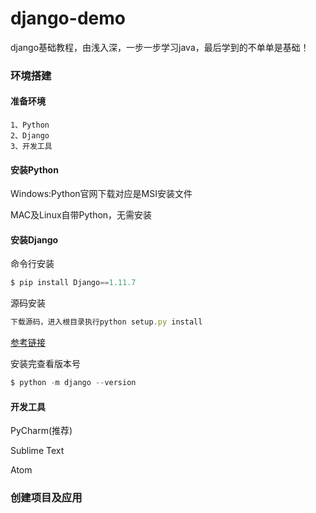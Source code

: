 # django-demo
django基础教程，由浅入深，一步一步学习java，最后学到的不单单是基础！

### 环境搭建

#### 准备环境

    1、Python
    2、Django
    3、开发工具
    
#### 安装Python

Windows:Python官网下载对应是MSI安装文件

MAC及Linux自带Python，无需安装

#### 安装Django

命令行安装
```javascript
$ pip install Django==1.11.7

```

源码安装
```javascript
下载源码，进入根目录执行python setup.py install

```


[参考链接](https://www.djangoproject.com/download/)

安装完查看版本号

```javascript
$ python -m django --version
```

#### 开发工具
PyCharm(推荐)

Sublime Text

Atom

### 创建项目及应用
    